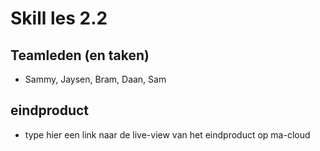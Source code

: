 # Skill les 2.2

## Teamleden (en taken)
- Sammy, Jaysen, Bram, Daan, Sam

## eindproduct
- type hier een link naar de live-view van het eindproduct op ma-cloud

